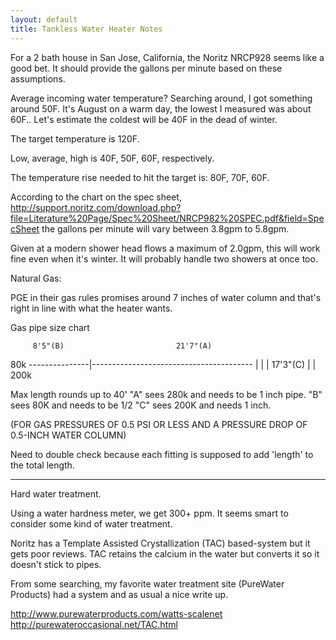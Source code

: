 ```yaml
---
layout: default
title: Tankless Water Heater Notes
---
```

For a 2 bath house in San Jose, California, the Noritz NRCP928 seems like a good bet.  It should provide the gallons per minute based on these assumptions.

Average incoming water temperature? Searching around, I got something around 50F.  It's August on a warm day, the lowest I measured was about 60F.. Let's estimate the coldest will be 40F in the dead of winter.

The target temperature is 120F.

Low, average, high is 40F, 50F, 60F, respectively.

The temperature rise needed to hit the target is: 80F, 70F, 60F.

According to the chart on the spec sheet, http://support.noritz.com/download.php?file=Literature%20Page/Spec%20Sheet/NRCP982%20SPEC.pdf&field=SpecSheet
the gallons per minute will vary between 3.8gpm to 5.8gpm.

Given at a modern shower head flows a maximum of 2.0gpm, this will work fine even when it's winter.  It will probably handle two showers at once too.

Natural Gas:

PGE in their gas rules promises around 7 inches of water column and that's right in line with what the heater wants.

Gas pipe size chart

         8'5"(B)                         21'7"(A)
80k ---------------|----------------------------------------
                   |
                   |
                   |  17'3"(C)
                   |
                   |
                   200k
                   
                   
Max length rounds up to 40'
"A" sees 280k and needs to be 1 inch pipe.
"B" sees 80K and needs to be 1/2
"C" sees 200K and needs 1 inch.

(FOR GAS PRESSURES OF 0.5 PSI OR LESS AND A PRESSURE DROP OF 0.5-INCH WATER COLUMN)

Need to double check because each fitting is supposed to add 'length' to the total length.

---

Hard water treatment.

Using a water hardness meter, we get 300+ ppm.  It seems smart to consider some kind of water treatment.

Noritz has a Template Assisted Crystallization (TAC) based-system but it gets poor reviews. TAC retains the calcium in the water but converts it so it doesn't stick to pipes.

From some searching, my favorite water treatment site (PureWater Products) had a system and as usual a nice write up.

http://www.purewaterproducts.com/watts-scalenet
http://purewateroccasional.net/TAC.html
